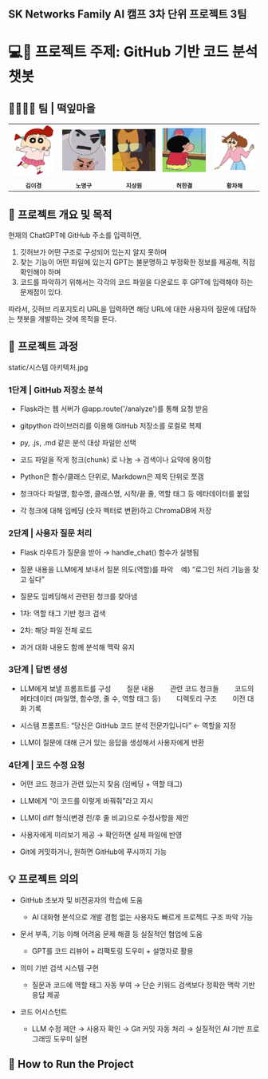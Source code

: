 ## SK Networks Family AI 캠프 3차 단위 프로젝트 3팀

# 💻🤖 프로젝트 주제: GitHub 기반 코드 분석 챗봇

## 👨‍👩‍👧‍👦 팀 | 떡잎마을
<table>
  <tr> 
    <td align="center">
      <img src="teammate_img/유리.PNG" width="100" />
    </td>
    <td align="center">
      <img src="teammate_img/스노우맨.PNG" width="100" />
    </td>
    <td align="center">
      <img src="teammate_img/유치원 원장님.PNG" width="100" />
    </td>
    <td align="center">
      <img src="teammate_img/짱구.PNG" width="100" />
    </td>
    <td align="center">
      <img src="teammate_img/봉미선.PNG" width="100" />
    </td>
  </tr>
  <tr>
    <td align="center"><sub><b>김이경</b></sub></td>
    <td align="center"><sub><b>노명구</b></sub></td>
    <td align="center"><sub><b>지상원</b></sub></td>
    <td align="center"><sub><b>허한결</b></sub></td>
    <td align="center"><sub><b>황차해</b></sub></td>
  </tr>
</table>


## 📌 프로젝트 개요 및 목적
현재의 ChatGPT에 GitHub 주소를 입력하면,
1. 깃허브가 어떤 구조로 구성되어 있는지 알지 못하며
2. 찾는 기능이 어떤 파일에 있는지 GPT는 불분명하고 부정확한 정보를 제공해, 직접 확인해야 하며
3. 코드를 파악하기 위해서는 각각의 코드 파일을 다운로드 후 GPT에 입력해야 하는 문제점이 있다.

따라서, 깃허브 리포지토리 URL을 입력하면 해당 URL에 대한 사용자의 질문에 대답하는 챗봇을 개발하는 것에 목적을 둔다.



## 📅 프로젝트 과정
static/시스템 아키텍처.jpg


### 1단계 | GitHub 저장소 분석

- Flask라는 웹 서버가 @app.route('/analyze')를 통해 요청 받음

- gitpython 라이브러리를 이용해 GitHub 저장소를 로컬로 복제

- py, .js, .md 같은 분석 대상 파일만 선택

- 코드 파일을 작게 청크(chunk) 로 나눔 → 검색이나 요약에 용이함

- Python은 함수/클래스 단위로, Markdown은 제목 단위로 쪼갬

- 청크마다 파일명, 함수명, 클래스명, 시작/끝 줄, 역할 태그 등 메타데이터를 붙임

- 각 청크에 대해 임베딩 (숫자 벡터로 변환)하고 ChromaDB에 저장

### 2단계 | 사용자 질문 처리

- Flask 라우트가 질문을 받아 → handle_chat() 함수가 실행됨

- 질문 내용을 LLM에게 보내서 질문 의도(역할)를 파악
   예) “로그인 처리 기능을 찾고 싶다”

- 질문도 임베딩해서 관련된 청크를 찾아냄

- 1차: 역할 태그 기반 청크 검색

- 2차: 해당 파일 전체 로드

- 과거 대화 내용도 함께 분석해 맥락 유지

### 3단계 | 답변 생성

- LLM에게 보낼 프롬프트를 구성
       질문 내용
       관련 코드 청크들
       코드의 메타데이터 (파일명, 함수명, 줄 수, 역할 태그 등)
       디렉토리 구조
       이전 대화 기록

- 시스템 프롬프트: “당신은 GitHub 코드 분석 전문가입니다” ← 역할을 지정

- LLM이 질문에 대해 근거 있는 응답을 생성해서 사용자에게 반환

### 4단계 | 코드 수정 요청

- 어떤 코드 청크가 관련 있는지 찾음 (임베딩 + 역할 태그)

- LLM에게 “이 코드를 이렇게 바꿔줘”라고 지시

- LLM이 diff 형식(변경 전/후 줄 비교)으로 수정사항을 제안

- 사용자에게 미리보기 제공 → 확인하면 실제 파일에 반영

- Git에 커밋하거나, 원하면 GitHub에 푸시까지 가능


## 💡 프로젝트 의의

- GitHub 초보자 및 비전공자의 학습에 도움
  - AI 대화형 분석으로 개발 경험 없는 사용자도 빠르게 프로젝트 구조 파악 가능


- 문서 부족, 기능 이해 어려움 문제 해결 등 실질적인 협업에 도움
  - GPT를 코드 리뷰어 + 리팩토링 도우미 + 설명자로 활용


- 의미 기반 검색 시스템 구현
  - 질문과 코드에 역할 태그 자동 부여 → 단순 키워드 검색보다 정확한 맥락 기반 응답 제공


- 코드 어시스턴트
  - LLM 수정 제안 → 사용자 확인 → Git 커밋 자동 처리
  → 실질적인 AI 기반 프로그래밍 도우미 실현


## 🚀 How to Run the Project
~~~~~~ (링크)
